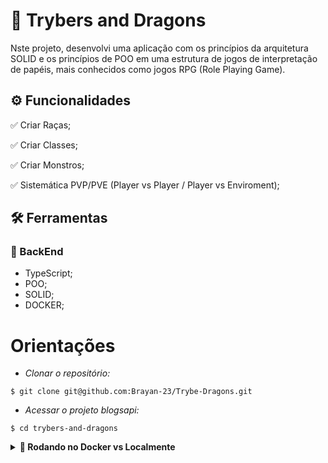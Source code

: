 
# :scroll: Trybers and Dragons

Nste projeto, desenvolvi uma aplicação com os princípios da arquitetura SOLID e os princípios de POO em uma estrutura de jogos de interpretação de papéis, mais conhecidos como jogos RPG (Role Playing Game).

## ⚙️ Funcionalidades

✅ Criar Raças;

✅ Criar Classes;

✅ Criar Monstros;

✅ Sistemática PVP/PVE (Player vs Player / Player vs Enviroment);

## :hammer_and_wrench: Ferramentas 
### 🍮 BackEnd
- TypeScript;
- POO;
- SOLID;
- DOCKER;

# Orientações

- *Clonar o repositório:*

```
$ git clone git@github.com:Brayan-23/Trybe-Dragons.git
```

- *Acessar o projeto blogsapi:*

```
$ cd trybers-and-dragons
```

<details>
  <summary><strong>🐋 Rodando no Docker vs Localmente</strong></summary><br />
  
  ## Com Docker

  > Rode o serviço `node` com o comando `docker-compose up -d`.
  - Esse serviço irá inicializar um container chamado `trybers_and_dragons`.
  - A partir daqui você pode rodar o container `trybers_and_dragons` via CLI ou abri-lo no VS Code.

  > Use o comando `docker exec -it trybers_and_dragons bash`.

  > Instale as dependências com `npm install`
  
  ⚠ Atenção ⚠ Caso opte por utilizar o Docker, **TODOS** os comandos disponíveis no `package.json` (npm start, npm test, npm run dev, ...) devem ser executados **DENTRO** do container, ou seja, no terminal que aparece após a execução do comando `docker exec` citado acima. 

<img src="images/remote-container.png" width="800px" >  

---
  
  ## Sem Docker
  
  > Instale as dependências com `npm install`
 
  - Para rodar o projeto desta forma, obrigatoriamente você deve ter o `node` instalado em seu computador.

  <br/>
</details>
